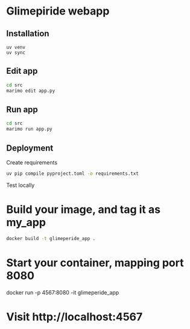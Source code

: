 # Glimepiride webapp

## Installation
```
uv venv
uv sync
```

## Edit app
```bash
cd src
marimo edit app.py
```

## Run app
```bash
cd src
marimo run app.py 
```

## Deployment
Create requirements
```bash
uv pip compile pyproject.toml -o requirements.txt
```
Test locally
# Build your image, and tag it as my_app
```bash
docker build -t glimeperide_app .
```
# Start your container, mapping port 8080
docker run -p 4567:8080 -it glimeperide_app

# Visit http://localhost:4567